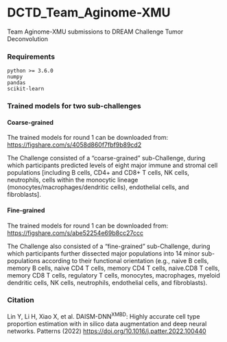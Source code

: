 # DCTD_Team_Aginome-XMU
Team Aginome-XMU submissions to DREAM Challenge Tumor Deconvolution

### Requirements
```
python >= 3.6.0
numpy
pandas
scikit-learn
```

### Trained models for two sub-challenges
#### Coarse-grained
The trained models for round 1 can be downloaded from: https://figshare.com/s/4058d860f7fbf9b89cd2

The Challenge consisted of a “coarse-grained” sub-Challenge, during which participants predicted levels of eight major immune and stromal cell populations [including B cells, CD4+ and CD8+ T cells, NK cells, neutrophils, cells within the monocytic lineage (monocytes/macrophages/dendritic cells), endothelial cells, and fibroblasts].
#### Fine-grained
The trained models for round 1 can be downloaded from: https://figshare.com/s/abe52254e69b8cc27ccc

The Challenge also consisted of a “fine-grained” sub-Challenge, during which participants further dissected major populations into 14 minor sub-populations according to their functional orientation (e.g., naive B cells, memory B cells, naive CD4 T cells, memory CD4 T cells, naive.CD8 T cells, memory CD8 T cells, regulatory T cells, monocytes, macrophages, myeloid dendritic cells, NK cells, neutrophils, endothelial cells, and fibroblasts).
### Citation
Lin Y, Li H, Xiao X, et al. DAISM-DNN<sup>XMBD</sup>: Highly accurate cell type proportion estimation with in silico data augmentation and deep neural networks. Patterns (2022) https://doi.org/10.1016/j.patter.2022.100440